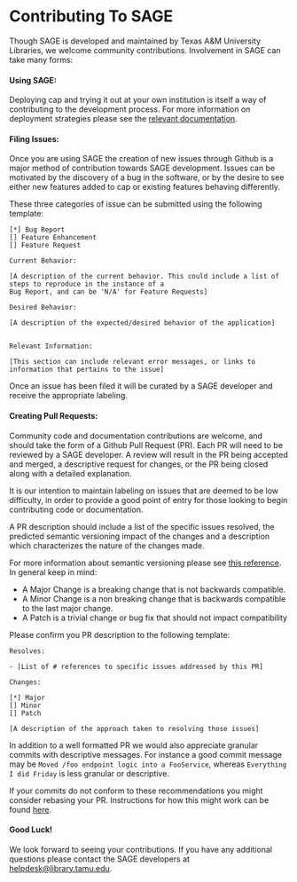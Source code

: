 # Contributing To SAGE

Though SAGE is developed and maintained by Texas A&M University Libraries, we welcome community contributions. Involvement in SAGE can take many forms:

#### Using SAGE: 

Deploying cap and trying it out at your own institution is itself a way of contributing to the development process. For more information on deployment strategies please see the [relevant documentation](https://github.com/TAMULib/Sage/blob/master/README.md).
  
#### Filing Issues: 

Once you are using SAGE the creation of new issues through Github is a major method of contribution towards SAGE development. Issues can be motivated by the discovery of a bug in the software, or by the desire to see either new features added to cap or existing features behaving differently.

These three categories of issue can be submitted using the following template:

``` 
[*] Bug Report
[] Feature Enhancement
[] Feature Request

Current Behavior:

[A description of the current behavior. This could include a list of steps to reproduce in the instance of a 
Bug Report, and can be 'N/A' for Feature Requests]

Desired Behavior:

[A description of the expected/desired behavior of the application]


Relevant Information:

[This section can include relevant error messages, or links to information that pertains to the issue]

````

Once an issue has been filed it will be curated by a SAGE developer and receive the appropriate labeling.

#### Creating Pull Requests:

Community code and documentation contributions are welcome, and should take the form of a Github Pull Request (PR). Each PR will need to be reviewed by a SAGE developer. A review will result in the PR being accepted and merged, a descriptive request for changes, or the PR being closed along with a detailed explanation.

It is our intention to maintain labeling on issues that are deemed to be low difficulty, in order to provide a good point of entry for those looking to begin contributing code or documentation.

A PR description should include a list of the specific issues resolved, the predicted semantic versioning impact of the changes and a description which characterizes the nature of the changes made.

For more information about semantic versioning please see [this reference](https://semver.org/). In general keep in mind:

- A Major Change is a breaking change that is not backwards compatible.
- A Minor Change is a non breaking change that is backwards compatible to the last major change.
- A Patch is a trivial change or bug fix that should not impact compatibility

Please confirm you PR description to the following template:

```
Resolves:

- [List of # references to specific issues addressed by this PR]

Changes:

[*] Major
[] Minor
[] Patch

[A description of the approach taken to resolving those issues]

```

In addition to a well formatted PR we would also appreciate granular commits with descriptive messages. For instance a good commit message may be `Moved /foo endpoint logic into a FooService`, whereas `Everything I did Friday` is less granular or descriptive.

If your commits do not conform to these recommendations you might consider rebasing your PR. Instructions for how this might work can be found [here](https://help.github.com/articles/about-git-rebase/).


#### Good Luck!

We look forward to seeing your contributions. If you have any additional questions please contact the SAGE developers at [helpdesk@library.tamu.edu]().
